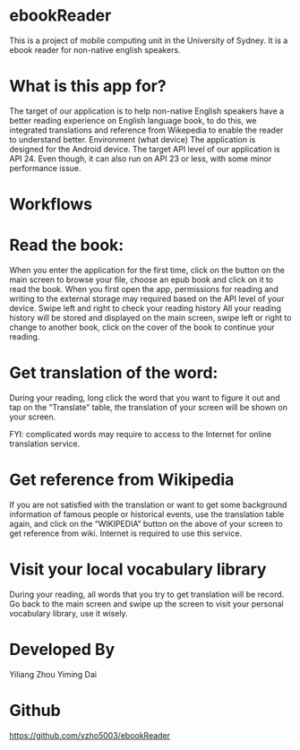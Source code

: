 # ebookReader
This is a project of mobile computing unit in the University of Sydney. It is a ebook reader for non-native english speakers.

# What is this app for?
The target of our application is to help non-native English speakers have a better reading experience on English language book, to do this, we integrated translations and reference from Wikepedia to enable the reader to understand better.
Environment (what device)
The application is designed for the Android device. The target API level of our application is API 24. Even though, it can also run on API 23 or less, with some minor performance issue.

# Workflows
# Read the book:
When you enter the application for the first time, click on the button on the main screen to browse your file, choose an epub book and click on it to read the book.
When you first open the app, permissions for reading and writing to the external storage may required based on the API level of your device.
Swipe left and right to check your reading history
All your reading history will be stored and displayed on the main screen, swipe left or right to change to another book, click on the cover of the book to continue your reading.

# Get translation of the word:
During your reading, long click the word that you want to figure it out and tap on the “Translate” table, the translation of your screen will be shown on your screen.

FYI: complicated words may require to access to the Internet for online translation service.
 
# Get reference from Wikipedia
If you are not satisfied with the translation or want to get some background information of famous people or historical events, use the translation table again, and click on the “WIKIPEDIA” button on the above of your screen to get reference from wiki. Internet is required to use this service.

# Visit your local vocabulary library
During your reading, all words that you try to get translation will be record. Go back to the main screen and swipe up the screen to visit your personal vocabulary library, use it wisely.
 
# Developed By
Yiliang Zhou
Yiming Dai  

# Github
https://github.com/yzho5003/ebookReader
